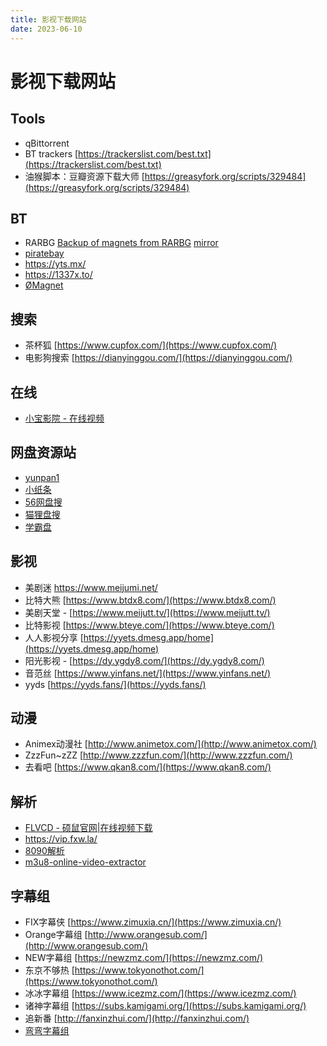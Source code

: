 ```yaml
---
title: 影视下载网站
date: 2023-06-10
---
```


# 影视下载网站

## Tools

- qBittorrent
- BT trackers [https://trackerslist.com/best.txt](https://trackerslist.com/best.txt)
- 油猴脚本：豆瓣资源下载大师 [https://greasyfork.org/scripts/329484](https://greasyfork.org/scripts/329484)

## BT

-  RARBG [Backup of magnets from RARBG](https://github.com/2004content/rarbg) [mirror]([https://www2.rarbggo.to/movies/](https://www2.rarbggo.to/movies/))
- [piratebay](https://piratebay.live/)
- https://yts.mx/
- https://1337x.to/
- [ØMagnet](https://9mag.net/)

## 搜索

- 茶杯狐 [https://www.cupfox.com/](https://www.cupfox.com/)
- 电影狗搜索 [https://dianyinggou.com/](https://dianyinggou.com/) 

## 在线

- [小宝影院 - 在线视频](https://xiaoheimi.net/index.php)

## 网盘资源站

- [yunpan1](https://yunpan1.com/)
- [小纸条](https://u.gitcafe.net/)
- [56网盘搜](https://www.56wangpan.com/)
- [猫狸盘搜 ](https://alipansou.com/)
- [学霸盘](https://www.xuebapan.com/)

## 影视

- 美剧迷 https://www.meijumi.net/
- ⽐特⼤熊 [https://www.btdx8.com/](https://www.btdx8.com/)
- 美剧天堂 - [https://www.meijutt.tv/](https://www.meijutt.tv/)
- 比特影视 [https://www.bteye.com/](https://www.bteye.com/)
- 人人影视分享 [https://yyets.dmesg.app/home](https://yyets.dmesg.app/home)
- 阳光影视 - [https://dy.ygdy8.com/](https://dy.ygdy8.com/)
- ⾳范丝 [https://www.yinfans.net/](https://www.yinfans.net/)
- yyds [https://yyds.fans/](https://yyds.fans/)

##  动漫

- Animex动漫社 [http://www.animetox.com/](http://www.animetox.com/)
- ZzzFun~zZZ [http://www.zzzfun.com/](http://www.zzzfun.com/)
- 去看吧 [https://www.qkan8.com/](https://www.qkan8.com/)

## 解析

- [FLVCD - 硕鼠官网|在线视频下载](https://www.flvcd.com/index.htm)
- https://vip.fxw.la/
- [8090解析](https://8090g.cn/index.html)
- [m3u8-online-video-extractor](https://m3u8.dev/)

## 字幕组

- FIX字幕侠   [https://www.zimuxia.cn/](https://www.zimuxia.cn/)
- Orange字幕组  [http://www.orangesub.com/](http://www.orangesub.com/)
- NEW字幕组  [https://newzmz.com/](https://newzmz.com/)
- 东京不够热 [https://www.tokyonothot.com/](https://www.tokyonothot.com/)
- 冰冰字幕组 [https://www.icezmz.com/](https://www.icezmz.com/)
- 诸神字幕组 [https://subs.kamigami.org/](https://subs.kamigami.org/)
- 追新番 [http://fanxinzhui.com/](http://fanxinzhui.com/)
- [弯弯字幕组](https://wanwansub.com/products)